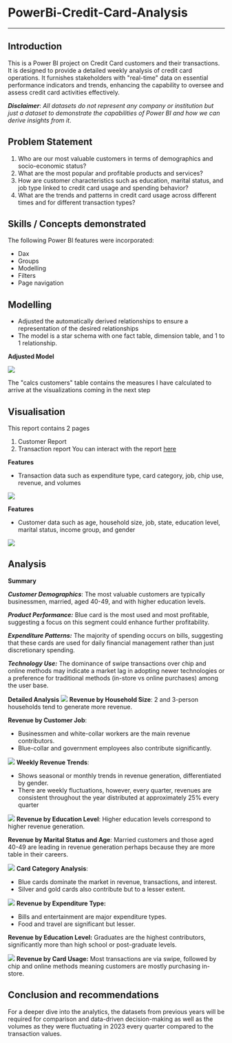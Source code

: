 # PowerBi-Credit-Card-Analysis
---
## Introduction
This is a Power BI project on Credit Card customers and their transactions. It is designed to provide a detailed weekly analysis of credit card operations. It furnishes stakeholders with "real-time" data on essential performance indicators and trends, enhancing the capability to oversee and assess credit card activities effectively.

**_Disclaimer_**: _All datasets do not represent any company or institution but just a dataset to demonstrate the capabilities of Power BI and how we can derive insights from it_.

## Problem Statement
1. Who are our most valuable customers in terms of demographics and socio-economic status?
2. What are the most popular and profitable products and services?
3. How are customer characteristics such as education, marital status, and job type linked to credit card usage and spending behavior?
4. What are the trends and patterns in credit card usage across different times and for different transaction types?

## Skills / Concepts demonstrated
The following Power BI features were incorporated: 
- Dax
- Groups
- Modelling
- Filters
- Page navigation

## Modelling
- Adjusted the automatically derived relationships to ensure a representation of the desired relationships
- The model is a star schema with one fact table, dimension table, and 1 to 1 relationship.

**Adjusted Model**

![](Model.PNG)

The "calcs customers" table contains the measures I have calculated to arrive at the visualizations coming in the next step

## Visualisation

This report contains 2 pages
1. Customer Report
2. Transaction report
You can interact with the report [here](https://app.powerbi.com/groups/me/reports/2982d8c7-ca63-43ba-a145-ce89ec25e135?ctid=d61ecb3b-38b1-42d5-82c4-efb2838b925c&pbi_source=linkShare) 

**Features**
- Transaction data such as expenditure type, card category, job, chip use, revenue, and volumes
  
![](Transaction_D.PNG)

**Features**
- Customer data such as age, household size, job, state, education level, marital status, income group, and gender

![](Customer_D.PNG)

## Analysis
**Summary**

**_Customer Demographics_**: The most valuable customers are typically businessmen, married, aged 40-49, and with higher education levels.

**_Product Performance:_** Blue card is the most used and most profitable, suggesting a focus on this segment could enhance further profitability.

**_Expenditure Patterns:_** The majority of spending occurs on bills, suggesting that these cards are used for daily financial management rather than just discretionary spending.

**_Technology Use:_** The dominance of swipe transactions over chip and online methods may indicate a market lag in adopting newer technologies or a preference for traditional methods (in-store vs online purchases) among the user base.

**Detailed Analysis**
![](house_size.PNG)
**Revenue by Household Size**: 2 and 3-person households tend to generate more revenue.

**Revenue by Customer Job**:
- Businessmen and white-collar workers are the main revenue contributors.
- Blue-collar and government employees also contribute significantly.

![](val_&_vol.PNG)
**Weekly Revenue Trends**: 
- Shows seasonal or monthly trends in revenue generation, differentiated by gender.
- There are weekly fluctuations, however, every quarter, revenues are consistent throughout the year distributed at approximately 25% every quarter

![](educ_level.PNG)
**Revenue by Education Level**: Higher education levels correspond to higher revenue generation.

**Revenue by Marital Status and Age**: Married customers and those aged 40-49 are leading in revenue generation perhaps because they are more table in their careers.

![](Card_category.PNG)
**Card Category Analysis**:
- Blue cards dominate the market in revenue, transactions, and interest.
- Silver and gold cards also contribute but to a lesser extent.

![](Expense_type.PNG)
**Revenue by Expenditure Type:**
- Bills and entertainment are major expenditure types.
- Food and travel are significant but lesser.

**Revenue by Education Level:** Graduates are the highest contributors, significantly more than high school or post-graduate levels.

![](use_chip.PNG)
**Revenue by Card Usage:**
Most transactions are via swipe, followed by chip and online methods meaning customers are mostly purchasing in-store.

## Conclusion and recommendations

For a deeper dive into the analytics, the datasets from previous years will be required for comparison and data-driven decision-making as well as the volumes as they were fluctuating in 2023 every quarter compared to the transaction values. 
